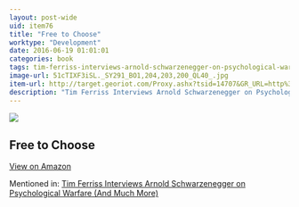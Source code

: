 ```yaml
---
layout: post-wide
uid: item76
title: "Free to Choose"
worktype: "Development"
date: 2016-06-19 01:01:01
categories: book
tags: tim-ferriss-interviews-arnold-schwarzenegger-on-psychological-warfare-(and-much-more)
image-url: 51cTIXF3iSL._SY291_BO1,204,203,200_QL40_.jpg
item-url: http://target.georiot.com/Proxy.ashx?tsid=14707&GR_URL=http%3A%2F%2Fwww.amazon.com%2FFree-Choose-Statement-Milton-Friedman%2Fdp%2F0156334607%2F
description: "Tim Ferriss Interviews Arnold Schwarzenegger on Psychological Warfare (And Much More)"
---
```

<a href="http://target.georiot.com/Proxy.ashx?tsid=14707&GR_URL=http%3A%2F%2Fwww.amazon.com%2FFree-Choose-Statement-Milton-Friedman%2Fdp%2F0156334607%2F" target="blank"><img src="../../../../img/thumbs/51cTIXF3iSL._SY291_BO1,204,203,200_QL40_.jpg" class="prod-img"></a>
<h2>Free to Choose</h2>
<p><a class="btn btn-primary" href="http://target.georiot.com/Proxy.ashx?tsid=14707&GR_URL=http%3A%2F%2Fwww.amazon.com%2FFree-Choose-Statement-Milton-Friedman%2Fdp%2F0156334607%2F" target="blank">View on Amazon</a><p>
<p>Mentioned in: <a href="http://fourhourworkweek.com/2015/02/02/arnold-schwarzenegger/" target="blank">Tim Ferriss Interviews Arnold Schwarzenegger on Psychological Warfare (And Much More)</a></p>
